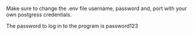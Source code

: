 Make sure to change the .env file username, password and, port with your own postgress credentials. 

The password to log in to the program is password123
